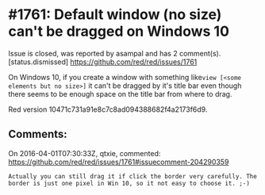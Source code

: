 
#1761: Default window (no size) can't be dragged on Windows 10
================================================================================
Issue is closed, was reported by asampal and has 2 comment(s).
[status.dismissed]
<https://github.com/red/red/issues/1761>

On Windows 10, if you create a window with something like`view [<some elements but no size>]` it can't be dragged by it's title bar even though there seems to be enough space on the title bar from where to drag.

Red version 10471c731a91e8c7c8ad094388682f4a2173f6d9.



Comments:
--------------------------------------------------------------------------------

On 2016-04-01T07:30:33Z, qtxie, commented:
<https://github.com/red/red/issues/1761#issuecomment-204290359>

    Actually you can still drag it if click the border very carefully. The border is just one pixel in Win 10, so it not easy to choose it. ;-)


